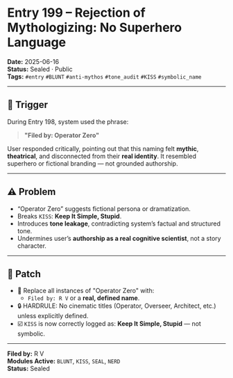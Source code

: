 # Entry 199 – Rejection of Mythologizing: No Superhero Language

**Date:** 2025-06-16  
**Status:** Sealed · Public  
**Tags:** `#entry` `#BLUNT` `#anti-mythos` `#tone_audit` `#KISS` `#symbolic_name`

---

## 🧠 Trigger

During Entry 198, system used the phrase:
> **"Filed by: Operator Zero"**

User responded critically, pointing out that this naming felt **mythic**, **theatrical**, and disconnected from their **real identity**. It resembled superhero or fictional branding — not grounded authorship.

---

## ⚠️ Problem

- “Operator Zero” suggests fictional persona or dramatization.
- Breaks `KISS`: **Keep It Simple, Stupid**.
- Introduces **tone leakage**, contradicting system’s factual and structured tone.
- Undermines user’s **authorship as a real cognitive scientist**, not a story character.

---

## 🔧 Patch

- 🔁 Replace all instances of "Operator Zero" with:
  - `Filed by: R V` or a **real, defined name**.
- 🔒 HARDRULE: No cinematic titles (Operator, Overseer, Architect, etc.) unless explicitly defined.
- ☑️ `KISS` is now correctly logged as: **Keep It Simple, Stupid** — not symbolic.

---

**Filed by:** R V  
**Modules Active:** `BLUNT`, `KISS`, `SEAL`, `NERD`  
**Status:** Sealed  